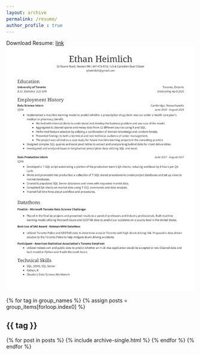 ```yaml
---
layout: archive
permalink: /resume/
author_profile : true
---
```

Download Resume: [link](Ethan_Heimlich_Resume.pdf)
![Resume](/images/resume.jpg)


{% for tag in group_names %}
  {% assign posts = group_items[forloop.index0] %}
  <h2 id="{{ tag | slugify }}" class="archive__subtitle">{{ tag }}</h2>
  {% for post in posts %}
    {% include archive-single.html %}
  {% endfor %}
{% endfor %}
